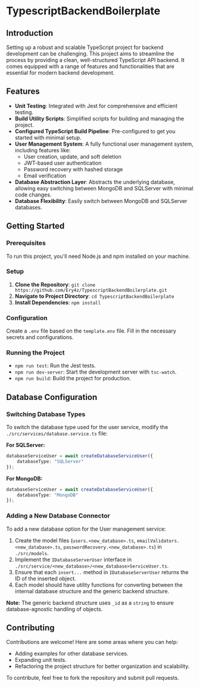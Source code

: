 # TypescriptBackendBoilerplate

## Introduction

Setting up a robust and scalable TypeScript project for backend development can be challenging. This project aims to streamline the process by providing a clean, well-structured TypeScript API backend. It comes equipped with a range of features and functionalities that are essential for modern backend development.

## Features

- **Unit Testing**: Integrated with Jest for comprehensive and efficient testing.
- **Build Utility Scripts**: Simplified scripts for building and managing the project.
- **Configured TypeScript Build Pipeline**: Pre-configured to get you started with minimal setup.
- **User Management System**: A fully functional user management system, including features like:
  - User creation, update, and soft deletion
  - JWT-based user authentication
  - Password recovery with hashed storage
  - Email verification
- **Database Abstraction Layer**: Abstracts the underlying database, allowing easy switching between MongoDB and SQLServer with minimal code changes.
- **Database Flexibility**: Easily switch between MongoDB and SQLServer databases.

## Getting Started

### Prerequisites

To run this project, you'll need Node.js and npm installed on your machine.

### Setup

1. **Clone the Repository**: `git clone https://github.com/Ery4z/TypescriptBackendBoilerplate.git`
2. **Navigate to Project Directory**: `cd TypescriptBackendBoilerplate`
3. **Install Dependencies**: `npm install`

### Configuration

Create a `.env` file based on the `template.env` file. Fill in the necessary secrets and configurations.

### Running the Project

- `npm run test`: Run the Jest tests.
- `npm run dev-server`: Start the development server with `tsc-watch`.
- `npm run build`: Build the project for production.

## Database Configuration

### Switching Database Types

To switch the database type used for the user service, modify the `./src/services/database.service.ts` file:

**For SQLServer:**

```typescript
databaseServiceUser = await createDatabaseServiceUser({
    databaseType: "SQLServer"
});
```

**For MongoDB:**

```typescript
databaseServiceUser = await createDatabaseServiceUser({
    databaseType: "MongoDB"
});
```

### Adding a New Database Connector

To add a new database option for the User management service:
1. Create the model files (`users.<new_database>.ts`, `emailValidators.<new_database>.ts`, `passwordRecovery.<new_database>.ts`) in `./src/models`.
2. Implement the `IDatabaseServerUser` interface in `./src/service/<new_database>/<new_database>ServiceUser.ts`.
3. Ensure that each `insert...` method in `IDatabaseServerUser` returns the ID of the inserted object.
4. Each model should have utility functions for converting between the internal database structure and the generic backend structure.

**Note:** The generic backend structure uses `_id` as a `string` to ensure database-agnostic handling of objects.

## Contributing

Contributions are welcome! Here are some areas where you can help:

- Adding examples for other database services.
- Expanding unit tests.
- Refactoring the project structure for better organization and scalability.

To contribute, feel free to fork the repository and submit pull requests.
